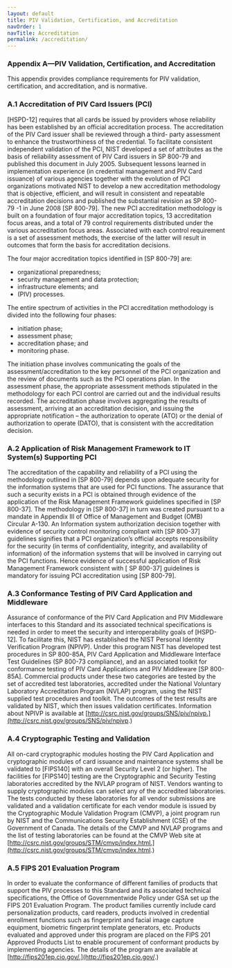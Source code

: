```yaml
---
layout: default
title: PIV Validation, Certification, and Accreditation
navOrder: 1
navTitle: Accreditation
permalink: /accreditation/
---
```

### Appendix A—PIV Validation, Certification, and Accreditation

This appendix provides compliance requirements for PIV validation, certification, and accreditation, and
is normative.

### A.1 Accreditation of PIV Card Issuers (PCI)

[HSPD-12] requires that all cards be issued by providers whose reliability has been established by an
official accreditation process. The accreditation of the PIV Card issuer shall be reviewed through a third-
party assessment to enhance the trustworthiness of the credential. To facilitate consistent independent
validation of the PCI, NIST developed a set of attributes as the basis of reliability assessment of PIV Card
issuers in SP 800-79 and published this document in July 2005. Subsequent lessons learned in
implementation experience (in credential management and PIV Card issuance) of various agencies
together with the evolution of PCI organizations motivated NIST to develop a new accreditation
methodology that is objective, efficient, and will result in consistent and repeatable accreditation
decisions and published the substantial revision as SP 800- 79 -1 in June 2008 [SP 800-79]. The new PCI
accreditation methodology is built on a foundation of four major accreditation topics, 13 accreditation
focus areas, and a total of 79 control requirements distributed under the various accreditation focus areas.
Associated with each control requirement is a set of assessment methods, the exercise of the latter will
result in outcomes that form the basis for accreditation decisions.

The four major accreditation topics identified in [SP 800-79] are:

- organizational preparedness;
- security management and data protection;
- infrastructure elements; and
- (PIV) processes.

The entire spectrum of activities in the PCI accreditation methodology is divided into the following four
phases:

- initiation phase;
- assessment phase;
- accreditation phase; and
- monitoring phase.

The initiation phase involves communicating the goals of the assessment/accreditation to the key
personnel of the PCI organization and the review of documents such as the PCI operations plan. In the
assessment phase, the appropriate assessment methods stipulated in the methodology for each PCI control
are carried out and the individual results recorded. The accreditation phase involves aggregating the
results of assessment, arriving at an accreditation decision, and issuing the appropriate notification – the
authorization to operate (ATO) or the denial of authorization to operate (DATO), that is consistent with
the accreditation decision.


### A.2 Application of Risk Management Framework to IT System(s) Supporting PCI

The accreditation of the capability and reliability of a PCI using the methodology outlined in [SP 800-79]
depends upon adequate security for the information systems that are used for PCI functions. The
assurance that such a security exists in a PCI is obtained through evidence of the application of the Risk
Management Framework guidelines specified in [SP 800-37]. The methodology in [SP 800-37] in turn
was created pursuant to a mandate in Appendix III of Office of Management and Budget (OMB) Circular
A-130. An Information system authorization decision together with evidence of security control
monitoring compliant with [SP 800-37] guidelines signifies that a PCI organization’s official accepts
responsibility for the security (in terms of confidentiality, integrity, and availability of information) of the
information systems that will be involved in carrying out the PCI functions. Hence evidence of
successful application of Risk Management Framework consistent with [ SP 800-37] guidelines is
mandatory for issuing PCI accreditation using [SP 800-79].

### A.3 Conformance Testing of PIV Card Application and Middleware

Assurance of conformance of the PIV Card Application and PIV Middleware interfaces to this Standard
and its associated technical specifications is needed in order to meet the security and interoperability
goals of [HSPD-12]. To facilitate this, NIST has established the NIST Personal Identity Verification
Program (NPIVP). Under this program NIST has developed test procedures in SP 800-85A, PIV Card
Application and Middleware Interface Test Guidelines (SP 800-73 compliance), and an associated toolkit
for conformance testing of PIV Card Applications and PIV Middleware [SP 800-85A]. Commercial
products under these two categories are tested by the set of accredited test laboratories, accredited under
the National Voluntary Laboratory Accreditation Program (NVLAP) program, using the NIST supplied
test procedures and toolkit. The outcomes of the test results are validated by NIST, which then issues
validation certificates. Information about NPIVP is available at
[http://csrc.nist.gov/groups/SNS/piv/npivp.](http://csrc.nist.gov/groups/SNS/piv/npivp.)

### A.4 Cryptographic Testing and Validation

All on-card cryptographic modules hosting the PIV Card Application and cryptographic modules of card
issuance and maintenance systems shall be validated to [FIPS140] with an overall Security Level 2 (or
higher). The facilities for [FIPS140] testing are the Cryptographic and Security Testing laboratories
accredited by the NVLAP program of NIST. Vendors wanting to supply cryptographic modules can
select any of the accredited laboratories. The tests conducted by these laboratories for all vendor
submissions are validated and a validation certificate for each vendor module is issued by the
Cryptographic Module Validation Program (CMVP), a joint program run by NIST and the
Communications Security Establishment (CSE) of the Government of Canada. The details of the CMVP
and NVLAP programs and the list of testing laboratories can be found at the CMVP Web site at
[http://csrc.nist.gov/groups/STM/cmvp/index.html.](http://csrc.nist.gov/groups/STM/cmvp/index.html.)

### A.5 FIPS 201 Evaluation Program

In order to evaluate the conformance of different families of products that support the PIV processes to
this Standard and its associated technical specifications, the Office of Governmentwide Policy under GSA
set up the FIPS 201 Evaluation Program. The product families currently include card personalization
products, card readers, products involved in credential enrollment functions such as fingerprint and facial
image capture equipment, biometric fingerprint template generators, etc. Products evaluated and
approved under this program are placed on the FIPS 201 Approved Products List to enable procurement
of conformant products by implementing agencies. The details of the program are available at
[http://fips201ep.cio.gov/.](http://fips201ep.cio.gov/.)


